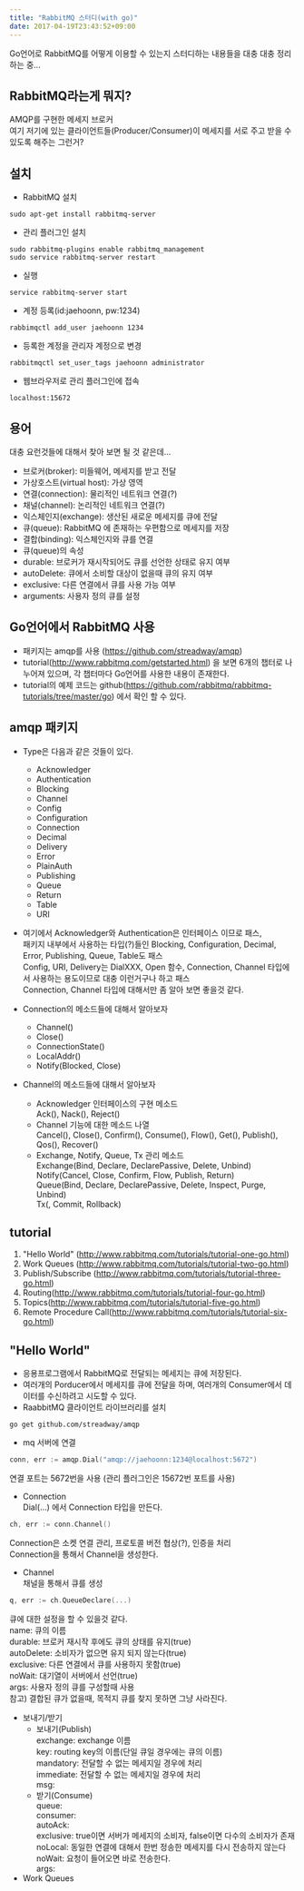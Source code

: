 ```yaml
---
title: "RabbitMQ 스터디(with go)"
date: 2017-04-19T23:43:52+09:00
---
```




Go언어로  RabbitMQ를 어떻게 이용할 수 있는지 스터디하는 내용들을 대충 대충  정리하는 중...

RabbitMQ라는게 뭐지?
---
AMQP를 구현한 메세지 브로커  
여기 저기에 있는 클라이언트들(Producer/Consumer)이 메세지를 서로 주고 받을 수 있도록 해주는 그런거?

설치
---
* RabbitMQ 설치  
```
sudo apt-get install rabbitmq-server
```

* 관리 플러그인 설치  
```
sudo rabbitmq-plugins enable rabbitmq_management   
sudo service rabbitmq-server restart
```

* 실행   
```
service rabbitmq-server start
```

* 계정 등록(id:jaehoonn, pw:1234)  
```
rabbimqctl add_user jaehoonn 1234
```

* 등록한 계정을 관리자 계정으로 변경  
```
rabbitmqctl set_user_tags jaehoonn administrator
```

* 웹브라우저로 관리 플러그인에 접속
```
localhost:15672  
```

용어
---
대충 요런것들에 대해서 찾아 보면 될 것 같은데...  

* 브로커(broker): 미들웨어, 메세지를 받고 전달  
* 가상호스트(virtual host): 가상 영역   
* 연결(connection): 물리적인 네트워크 연결(?)  
* 채널(channel): 논리적인 네트워크 연결(?)  
* 익스체인지(exchange): 생산된 새로운 메세지를 큐에 전달  
* 큐(queue): RabbitMQ 에 존재하는 우편함으로 메세지를 저장  
* 결합(binding): 익스체인지와 큐를 연결  
* 큐(queue)의 속성  
 * durable: 브로커가 재시작되어도 큐를 선언한 상태로 유지 여부  
 * autoDelete: 큐에서 소비할 대상이 없을때 큐의 유지 여부  
 * exclusive: 다른 연결에서 큐를 사용 가능 여부  
 * arguments: 사용자 정의 큐를 설정  

Go언어에서 RabbitMQ 사용
---
* 패키지는 amqp를 사용 (https://github.com/streadway/amqp)
* tutorial(http://www.rabbitmq.com/getstarted.html) 을 보면 6개의 챕터로 나누어져 있으며, 각 챕터마다 Go언어를 사용한 내용이 존재한다.
* tutorial의 예제 코드는 github(https://github.com/rabbitmq/rabbitmq-tutorials/tree/master/go) 에서 확인 할 수 있다.

amqp 패키지
---
* Type은 다음과 같은 것들이 있다.
  * Acknowledger
  * Authentication
  * Blocking
  * Channel
  * Config
  * Configuration
  * Connection
  * Decimal
  * Delivery
  * Error
  * PlainAuth
  * Publishing
  * Queue
  * Return
  * Table
  * URI

* 여기에서 Acknowledger와 Authentication은 인터페이스 이므로 패스,   
패키지 내부에서 사용하는 타입(?)들인 Blocking, Configuration, Decimal, Error, Publishing, Queue, Table도 패스   
Config, URI, Delivery는 DialXXX, Open 함수, Connection, Channel 타입에서 사용하는 용도이므로 대충 이런거구나 하고 패스   
Connection, Channel 타입에 대해서만 좀 알아 보면 좋을것 같다.

* Connection의 메소드들에 대해서 알아보자
  * Channel()
  * Close()
  * ConnectionState()
  * LocalAddr()
  * Notify(Blocked, Close)

* Channel의 메소드들에 대해서 알아보자
  * Acknowledger 인터페이스의 구현 메소드  
    Ack(), Nack(), Reject()
  * Channel 기능에 대한 메소드 나열   
   Cancel(), Close(), Confirm(), Consume(), Flow(), Get(), Publish(), Qos(), Recover()
  * Exchange, Notify, Queue, Tx 관리 메소드   
   Exchange(Bind, Declare, DeclarePassive, Delete, Unbind)   
   Notify(Cancel, Close, Confirm, Flow, Publish, Return)   
   Queue(Bind, Declare, DeclarePassive, Delete, Inspect, Purge, Unbind)   
   Tx(, Commit, Rollback)   


tutorial
---
1. "Hello World" (http://www.rabbitmq.com/tutorials/tutorial-one-go.html)
2. Work Queues (http://www.rabbitmq.com/tutorials/tutorial-two-go.html)
3. Publish/Subscribe (http://www.rabbitmq.com/tutorials/tutorial-three-go.html)
4. Routing(http://www.rabbitmq.com/tutorials/tutorial-four-go.html)
5. Topics(http://www.rabbitmq.com/tutorials/tutorial-five-go.html)
6. Remote Procedure Call(http://www.rabbitmq.com/tutorials/tutorial-six-go.html)

"Hello World"
---

* 응용프로그램에서 RabbitMQ로 전달되는 메세지는 큐에 저장된다.
* 여러개의 Porducer에서 메세지를 큐에 전달을 하며, 여러개의 Consumer에서 데이터를 수신하려고 시도할 수 있다.
* RaabbitMQ 클라이언트 라이브러리를 설치  
```
go get github.com/streadway/amqp
```
* mq 서버에 연결  
```go
conn, err := amqp.Dial("amqp://jaehoonn:1234@localhost:5672")  
```  
연결 포트는 5672번을 사용 (관리 플러그인은 15672번 포트를 사용)
* Connection   
Dial(...) 에서 Connection 타입을 만든다.  
```go
ch, err := conn.Channel()
```  
Connection은 소켓 연결 관리, 프로토콜 버전 협상(?), 인증을 처리  
Connection을 통해서 Channel을 생성한다.  

* Channel   
채널을 통해서 큐를 생성
```go
q, err := ch.QueueDeclare(...)
```  
큐에 대한 설정을 할 수 있을것 같다.  
name: 큐의 이름  
durable: 브로커 재시작 후에도 큐의 상태를 유지(true)  
autoDelete: 소비자가 없으면 유지 되지 않는다(true)  
exclusive: 다른 연결에서 큐를 사용하지 못함(true)  
noWait: 대기열이 서버에서 선언(true)  
args: 사용자 정의 큐를 구성할때 사용  
참고) 결합된 큐가 없을때, 목적지 큐를 찾지 못하면 그냥 사라진다.
* 보내기/받기
  * 보내기(Publish)  
   exchange: exchange 이름   
   key: routing key의 이름(단일 큐일 경우에는 큐의 이름)   
   mandatory: 전달할 수 없는 메세지일 경우에 처리   
   immediate: 전달할 수 없는 메세지일 경우에 처리  
   msg:  
  * 받기(Consume)   
   queue:   
   consumer:     
   autoAck:      
   exclusive: true이면 서버가 메세지의 소비자, false이면 다수의 소비자가 존재  
   noLocal: 동일한 연결에 대해서 한번 정송한 메세지를 다시 전송하지 않는다  
   noWait: 요청이 들어오면 바로 전송한다.  
   args: 
* Work Queues
